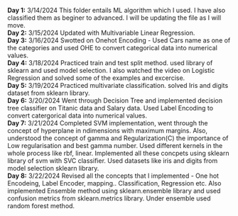 **Day 1:** 3/14/2024 This folder entails ML algorithm which I used. I have also classified them as beginer to advanced. I will be updating the file as I will move.\
**Day 2:** 3/15/2024 Updated with Multivariable Linear Regression.\
**Day 3:** 3/16/2024 Swotted on Onehot Encoding - Used Cars name as one of the categories and used OHE to convert categorical data into numerical values.\
**Day 4:** 3/18/2024 Practiced train and test split method. used library of sklearn and used model selection. I also watched the video on Logistic Regression and solved some of the examples and excercise.\
**Day 5:** 3/19/2024 Practiced multivariate classification. solved Iris and digits dataset from sklearn library.\
**Day 6:** 3/20/2024 Went through Decision Tree and implemented decision tree classifier on Titanic data and Salary data. Used Label Encoding to convert catergorical data into numerical values.\
**Day 7:** 3/21/2024 Completed SVM implementation, went through the concept of hyperplane in ndimensions with maximum margins. Also, understood the concept of gamma and Regularization(C) the importance of Low regularisation and best gamma number. Used different kernels in the whole process like rbf, linear. Implemented all these concpets using sklearn library of svm with SVC classifier. Used datasets like iris and digits from model selection sklearn library.\
**Day 8:** 3/22/2024 Revised all the concepts that I implemented - One hot Encodeing, Label Encoder, mapping.. Classification, Regression etc. Also implemented Ensemble method using sklearn.ensemble library and used confusion metrics from sklearn.metrics library. Under ensemble used random forest method.
